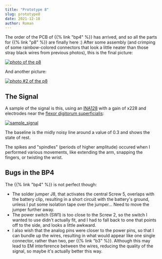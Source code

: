 ```yaml
---
title: "Prototype 8"
slug: prototype8
date: 2021-12-18
author: Roman
---
```


The order of the PCB of {{% link "bp4" %}} has arrived, and so all the
parts for {{% link "p8" %}} are finally here :)  After some assembly (and
crimping of some rainbow-colored connectors that look a little neater than
those stray black wires from previous photos), this is the final picture:

[![photo of the p8](/img/blog/2021-12-18_p8.jpg)](/img/blog/2021-12-18_p8.jpg)

And another picture:

[![photo #2 of the p8](/img/blog/2021-12-17_p8.jpg)](/img/blog/2021-12-17_p8.jpg)

## The Signal

A sample of the signal is this, using an [INA128](https://www.ti.com/product/INA128) with a gain of x228 and electrodes near the [flexor digitorum superficialis](https://en.wikipedia.org/wiki/Flexor_digitorum_superficialis_muscle):

[![sample_signal](/img/blog/2021-12-17_signal_sample.png)](/img/blog/2021-12-17_signal_sample.png)

The baseline is the midly noisy line around a value of 0.3 and shows the state
of rest.

The spikes and "spindles" (periods of higher amplitude) occured when I
performed various movements, like extending the arm, snapping the fingers, or
twisting the wrist.

## Bugs in the BP4

The {{% link "bp4" %}} is not perfect though:

- The solder jumper J8, that activates the central Screw 5, overlaps with the
  battery clip, resulting in a short circuit with the battery's ground, unless
  I put some isolation tape over the jumper...  Need to move the jumper further
  away.
- The power switch (SW1) is too close to the Screw 2, so the switch I wanted to
  use didn't actually fit, and I had to fall back to one that points off to the
  side, and looks a little awkward.
- I also wish that the analog pins were closer to the power pins, so that I can
  bundle up the wires, resulting in what would appear like one single
  connector, rather than two, per {{% link "b3" %}}.  Although this may
  lead to EM interference between the wires, reducing the quality of the
  signal, so maybe it's actually better this way.
